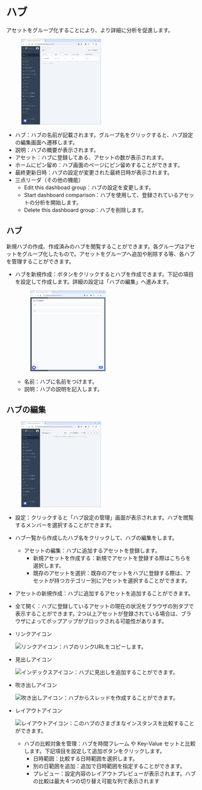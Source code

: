 # ハブ

アセットをグループ化することにより、より詳細に分析を促進します。

<figure><img src="../../.gitbook/assets/Hub_Page_Initial_jp.png" alt="ハブページ" width="50%"><figcaption></figcaption></figure>

* ハブ：ハブの名前が記載されます。グループ名をクリックすると、ハブ設定の編集画面へ遷移します。
* 説明：ハブの概要が表示されます。
* アセット：ハブに登録してある、アセットの数が表示されます。
* ホームにピン留め：ハブ画面のページにピン留めすることができます。
* 最終更新日時：ハブの設定が変更された最終日時が表示されます。
* 三点リーダ（その他の機能）
  * Edit this dashboad group：ハブの設定を変更します。
  * Start dashboard comparison：ハブを使用して、登録されているアセットの分析を開始します。
  * Delete this dashboard group：ハブを削除します。

## ハブ

新規ハブの作成、作成済みのハブを閲覧することができます。各グループはアセットをグループ化したもので。アセットをグループへ追加や削除する等、各ハブを管理することができます。

*   ハブを新規作成：ボタンをクリックするとハブを作成できます。下記の項目を設定して作成します。詳細の設定は「ハブの編集」へ進みます。

    <figure><img src="../../.gitbook/assets/create_new_hub_jp.png" alt="ハブ作成" width="50%"><figcaption></figcaption></figure>

    * 名前：ハブに名前をつけます。
    * 説明：ハブの説明を記入します。

## ハブの編集

<figure><img src="../../.gitbook/assets/hubs_setting_jp.png" alt="ハブ編集" width="50%"><figcaption></figcaption></figure>

* 設定：クリックすると「ハブ設定の管理」画面が表示されます。ハブを閲覧するメンバーを選択することができます。
* ハブ一覧から作成したハブ名をクリックして、ハブの編集をします。
  * アセットの編集：ハブに追加するアセットを登録します。
    * 新規アセットを作成する：新規でアセットを登録する際はこちらを選択します。
    * 既存のアセットを選択：既存のアセットをハブに登録する際は、アセットが持つカテゴリー別にアセットを選択することができます。
* アセットの新規作成：ハブに追加するアセットを追加することができます。
* 全て開く：ハブに登録しているアセットの現在の状況をブラウザの別タブで表示することができます。2つ以上アセットが登録されている場合は、ブラウザによってポップアップがブロックされる可能性があります。
*   リンクアイコン

    ![リンクアイコン](../../.gitbook/assets/link\_icon.png)：ハブのリンクURLをコピーします。
*   見出しアイコン

    ![インデックスアイコン](../../.gitbook/assets/Hub\_index.png)：ハブに見出しを追加することができます。
*   吹き出しアイコン

    ![吹き出しアイコン](../../.gitbook/assets/Hub\_bubble.png)：ハブからスレッドを作成することができます。
*   レイアウトアイコン

    ![レイアウトアイコン](../../.gitbook/assets/Hub\_layout.png)：このハブのさまざまなインスタンスを比較することができます。

    * ハブの比較対象を管理：ハブを時間フレーム や Key-Value セットと比較します。下記項目を設定して追加ボタンをクリックします。
      * 日時範囲：比較する日時範囲を選択します。
      * 別の日範囲を追加：追加で日時範囲を指定することができます。
      * プレビュー：設定内容のレイアウトプレビューが表示されます。ハブの比較は最大４つの切り替え可能な列で表示されます
